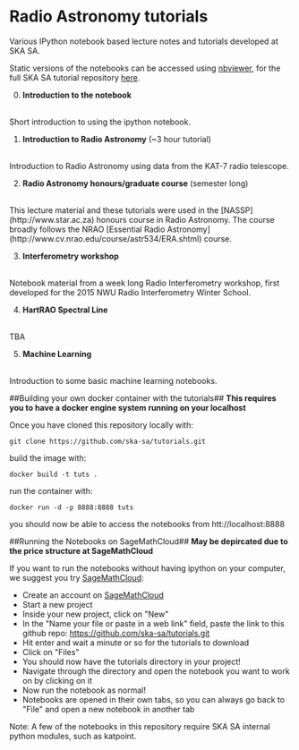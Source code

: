Radio Astronomy tutorials
==========================

Various IPython notebook based lecture notes and tutorials developed at SKA SA.

Static versions of the notebooks can be accessed using [nbviewer](http://nbviewer.ipython.org), for the full SKA SA tutorial repository [here](http://nbviewer.ipython.org/github/ska-sa/tutorials/tree/master).

0. **Introduction to the notebook** 
<br/>
Short introduction to using the ipython notebook.

1. **Introduction to Radio Astronomy** (~3 hour tutorial) 
<br/>
Introduction to Radio Astronomy using data from the KAT-7 radio telescope.

2. **Radio Astronomy honours/graduate course** (semester long) 
<br/>
This lecture material and these tutorials were used in the [NASSP](http://www.star.ac.za) honours course in Radio Astronomy. The course broadly follows the NRAO [Essential Radio Astronomy](http://www.cv.nrao.edu/course/astr534/ERA.shtml) course.

3. **Interferometry workshop**
<br/>
Notebook material from a week long Radio Interferometry workshop, first developed for the 2015 NWU Radio Interferometry Winter School.

4. **HartRAO Spectral Line**
<br>
TBA

5. **Machine Learning**
<br>
Introduction to some basic machine learning notebooks.


##Building your own docker container with the tutorials##
**This requires you to have a docker engine system running on your localhost**

Once you have cloned this repository locally with:

```
git clone https://github.com/ska-sa/tutorials.git
```

build the image with:

```
docker build -t tuts .
```

run the container with:
```
docker run -d -p 8888:8888 tuts
```

you should now be able to access the notebooks from htt://localhost:8888

##Running the Notebooks on SageMathCloud##
**May be depircated due to the price structure at SageMathCloud**

If you want to run the notebooks without having ipython on your computer, we suggest you try [SageMathCloud](https://cloud.sagemath.com/):

* Create an account on [SageMathCloud](https://cloud.sagemath.com/)
* Start a new project
* Inside your new project, click on "New"
* In the "Name your file or paste in a web link" field, paste the link to this github repo:  https://github.com/ska-sa/tutorials.git 
* Hit enter and wait a minute or so for the tutorials to download
* Click on "Files"
* You should now have the tutorials directory in your project!
* Navigate through the directory and open the notebook you want to work on by clicking on it
* Now run the notebook as normal!
* Notebooks are opened in their own tabs, so you can always go back to "File" and open a new notebook in another tab

Note: A few of the notebooks in this repository require SKA SA internal python modules, such as katpoint.

